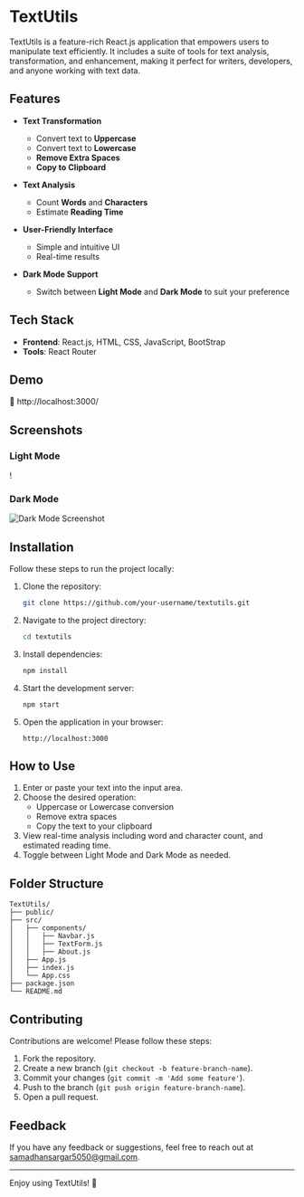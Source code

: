 # TextUtils

TextUtils is a feature-rich React.js application that empowers users to manipulate text efficiently. It includes a suite of tools for text analysis, transformation, and enhancement, making it perfect for writers, developers, and anyone working with text data.

## Features

- **Text Transformation**
  - Convert text to **Uppercase**
  - Convert text to **Lowercase**
  - **Remove Extra Spaces**
  - **Copy to Clipboard**

- **Text Analysis**
  - Count **Words** and **Characters**
  - Estimate **Reading Time**

- **User-Friendly Interface**
  - Simple and intuitive UI
  - Real-time results

- **Dark Mode Support**
  - Switch between **Light Mode** and **Dark Mode** to suit your preference

## Tech Stack

- **Frontend**: React.js, HTML, CSS, JavaScript, BootStrap
- **Tools**: React Router 

## Demo

🚀 http://localhost:3000/

## Screenshots

### Light Mode
! 


### Dark Mode
![Dark Mode Screenshot](#)  

## Installation

Follow these steps to run the project locally:

1. Clone the repository:
   ```bash
   git clone https://github.com/your-username/textutils.git
   ```

2. Navigate to the project directory:
   ```bash
   cd textutils
   ```

3. Install dependencies:
   ```bash
   npm install
   ```

4. Start the development server:
   ```bash
   npm start
   ```

5. Open the application in your browser:
   ```
   http://localhost:3000
   ```

## How to Use

1. Enter or paste your text into the input area.
2. Choose the desired operation:
   - Uppercase or Lowercase conversion
   - Remove extra spaces
   - Copy the text to your clipboard
3. View real-time analysis including word and character count, and estimated reading time.
4. Toggle between Light Mode and Dark Mode as needed.

## Folder Structure

```
TextUtils/
├── public/
├── src/
│   ├── components/
│   │   ├── Navbar.js
│   │   ├── TextForm.js
│   │   ├── About.js
│   ├── App.js
│   ├── index.js
│   └── App.css
├── package.json
└── README.md
```

## Contributing

Contributions are welcome! Please follow these steps:

1. Fork the repository.
2. Create a new branch (`git checkout -b feature-branch-name`).
3. Commit your changes (`git commit -m 'Add some feature'`).
4. Push to the branch (`git push origin feature-branch-name`).
5. Open a pull request.

## Feedback

If you have any feedback or suggestions, feel free to reach out at samadhansargar5050@gmail.com.

---

Enjoy using TextUtils! 🎉
